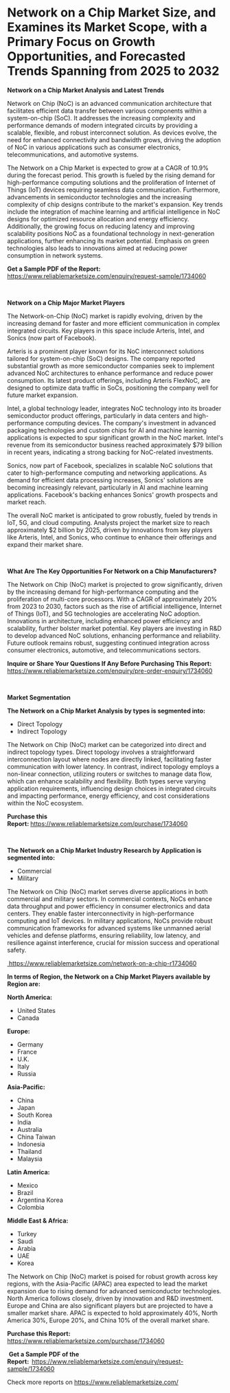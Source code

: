 <p><h1>Network on a Chip Market Size, and Examines its Market Scope, with a Primary Focus on Growth Opportunities, and Forecasted Trends Spanning from 2025 to 2032</h1></p><p><strong>Network on a Chip Market Analysis and Latest Trends</strong></p>
<p><p>Network on Chip (NoC) is an advanced communication architecture that facilitates efficient data transfer between various components within a system-on-chip (SoC). It addresses the increasing complexity and performance demands of modern integrated circuits by providing a scalable, flexible, and robust interconnect solution. As devices evolve, the need for enhanced connectivity and bandwidth grows, driving the adoption of NoC in various applications such as consumer electronics, telecommunications, and automotive systems.</p><p>The Network on a Chip Market is expected to grow at a CAGR of 10.9% during the forecast period. This growth is fueled by the rising demand for high-performance computing solutions and the proliferation of Internet of Things (IoT) devices requiring seamless data communication. Furthermore, advancements in semiconductor technologies and the increasing complexity of chip designs contribute to the market's expansion. Key trends include the integration of machine learning and artificial intelligence in NoC designs for optimized resource allocation and energy efficiency. Additionally, the growing focus on reducing latency and improving scalability positions NoC as a foundational technology in next-generation applications, further enhancing its market potential. Emphasis on green technologies also leads to innovations aimed at reducing power consumption in network systems.</p></p>
<p><strong>Get a Sample PDF of the Report:&nbsp;</strong> <a href="https://www.reliablemarketsize.com/enquiry/request-sample/1734060?utm_campaign=2781&utm_medium=2&utm_source=Github&utm_content=ia&utm_term=09032025&utm_id=network-on-a-chip">https://www.reliablemarketsize.com/enquiry/request-sample/1734060</a></p>
<p>&nbsp;</p>
<p><strong>Network on a Chip Major Market Players</strong></p>
<p><p>The Network-on-Chip (NoC) market is rapidly evolving, driven by the increasing demand for faster and more efficient communication in complex integrated circuits. Key players in this space include Arteris, Intel, and Sonics (now part of Facebook).</p><p>Arteris is a prominent player known for its NoC interconnect solutions tailored for system-on-chip (SoC) designs. The company reported substantial growth as more semiconductor companies seek to implement advanced NoC architectures to enhance performance and reduce power consumption. Its latest product offerings, including Arteris FlexNoC, are designed to optimize data traffic in SoCs, positioning the company well for future market expansion.</p><p>Intel, a global technology leader, integrates NoC technology into its broader semiconductor product offerings, particularly in data centers and high-performance computing devices. The company's investment in advanced packaging technologies and custom chips for AI and machine learning applications is expected to spur significant growth in the NoC market. Intel's revenue from its semiconductor business reached approximately $79 billion in recent years, indicating a strong backing for NoC-related investments.</p><p>Sonics, now part of Facebook, specializes in scalable NoC solutions that cater to high-performance computing and networking applications. As demand for efficient data processing increases, Sonics' solutions are becoming increasingly relevant, particularly in AI and machine learning applications. Facebook's backing enhances Sonics' growth prospects and market reach.</p><p>The overall NoC market is anticipated to grow robustly, fueled by trends in IoT, 5G, and cloud computing. Analysts project the market size to reach approximately $2 billion by 2025, driven by innovations from key players like Arteris, Intel, and Sonics, who continue to enhance their offerings and expand their market share.</p></p>
<p>&nbsp;</p>
<p><strong>What Are The Key Opportunities For Network on a Chip Manufacturers?</strong></p>
<p><p>The Network on Chip (NoC) market is projected to grow significantly, driven by the increasing demand for high-performance computing and the proliferation of multi-core processors. With a CAGR of approximately 20% from 2023 to 2030, factors such as the rise of artificial intelligence, Internet of Things (IoT), and 5G technologies are accelerating NoC adoption. Innovations in architecture, including enhanced power efficiency and scalability, further bolster market potential. Key players are investing in R&D to develop advanced NoC solutions, enhancing performance and reliability. Future outlook remains robust, suggesting continued integration across consumer electronics, automotive, and telecommunications sectors.</p></p>
<p><strong>Inquire or Share Your Questions If Any Before Purchasing This Report:</strong> <a href="https://www.reliablemarketsize.com/enquiry/pre-order-enquiry/1734060?utm_campaign=2781&utm_medium=2&utm_source=Github&utm_content=ia&utm_term=09032025&utm_id=network-on-a-chip">https://www.reliablemarketsize.com/enquiry/pre-order-enquiry/1734060</a></p>
<p>&nbsp;</p>
<p><strong>Market Segmentation</strong></p>
<p><strong>The Network on a Chip Market Analysis by types is segmented into:</strong></p>
<p><ul><li>Direct Topology</li><li>Indirect Topology</li></ul></p>
<p><p>The Network on Chip (NoC) market can be categorized into direct and indirect topology types. Direct topology involves a straightforward interconnection layout where nodes are directly linked, facilitating faster communication with lower latency. In contrast, indirect topology employs a non-linear connection, utilizing routers or switches to manage data flow, which can enhance scalability and flexibility. Both types serve varying application requirements, influencing design choices in integrated circuits and impacting performance, energy efficiency, and cost considerations within the NoC ecosystem.</p></p>
<p><strong>Purchase this Report:&nbsp;</strong><a href="https://www.reliablemarketsize.com/purchase/1734060?utm_campaign=2781&utm_medium=2&utm_source=Github&utm_content=ia&utm_term=09032025&utm_id=network-on-a-chip">https://www.reliablemarketsize.com/purchase/1734060</a></p>
<p>&nbsp;</p>
<p><strong>The Network on a Chip Market Industry Research by Application is segmented into:</strong></p>
<p><ul><li>Commercial</li><li>Military</li></ul></p>
<p><p>The Network on Chip (NoC) market serves diverse applications in both commercial and military sectors. In commercial contexts, NoCs enhance data throughput and power efficiency in consumer electronics and data centers. They enable faster interconnectivity in high-performance computing and IoT devices. In military applications, NoCs provide robust communication frameworks for advanced systems like unmanned aerial vehicles and defense platforms, ensuring reliability, low latency, and resilience against interference, crucial for mission success and operational safety.</p></p>
<p><a href="https://www.reliablemarketsize.com/network-on-a-chip-r1734060?utm_campaign=2781&utm_medium=2&utm_source=Github&utm_content=ia&utm_term=09032025&utm_id=network-on-a-chip">&nbsp;https://www.reliablemarketsize.com/network-on-a-chip-r1734060</a></p>
<p><strong>In terms of Region, the Network on a Chip Market Players available by Region are:</strong></p>
<p>
    <p> <strong> North America: </strong>
        <ul>
            <li>United States</li>
            <li>Canada</li>
        </ul>
        </p> 
    <p> <strong> Europe: </strong>
        <ul>
            <li>Germany</li>
            <li>France</li>
            <li>U.K.</li>
            <li>Italy</li>
            <li>Russia</li>
        </ul>
        </p> 
    <p> <strong> Asia-Pacific: </strong>
        <ul>
            <li>China</li>
            <li>Japan</li>
            <li>South Korea</li>
            <li>India</li>
            <li>Australia</li>
            <li>China Taiwan</li>
            <li>Indonesia</li>
            <li>Thailand</li>
            <li>Malaysia</li>
        </ul>
        </p> 
    <p> <strong> Latin America: </strong>
        <ul>
            <li>Mexico</li>
            <li>Brazil</li>
            <li>Argentina Korea</li>
            <li>Colombia</li>
        </ul>
        </p> 
    <p> <strong> Middle East & Africa: </strong>
        <ul>
            <li>Turkey</li>
            <li>Saudi</li>
            <li>Arabia</li>
            <li>UAE</li>
            <li>Korea</li>
        </ul>
    </p>
    </p>
<p><p>The Network on Chip (NoC) market is poised for robust growth across key regions, with the Asia-Pacific (APAC) area expected to lead the market expansion due to rising demand for advanced semiconductor technologies. North America follows closely, driven by innovation and R&D investment. Europe and China are also significant players but are projected to have a smaller market share. APAC is expected to hold approximately 40%, North America 30%, Europe 20%, and China 10% of the overall market share.</p></p>
<p><strong>Purchase this Report: </strong><a href="https://www.reliablemarketsize.com/purchase/1734060?utm_campaign=2781&utm_medium=2&utm_source=Github&utm_content=ia&utm_term=09032025&utm_id=network-on-a-chip">https://www.reliablemarketsize.com/purchase/1734060</a></p>
<p>&nbsp;<strong>Get a Sample PDF of the Report:&nbsp;&nbsp;</strong><a href="https://www.reliablemarketsize.com/enquiry/request-sample/1734060?utm_campaign=2781&utm_medium=2&utm_source=Github&utm_content=ia&utm_term=09032025&utm_id=network-on-a-chip">https://www.reliablemarketsize.com/enquiry/request-sample/1734060</a></p>
<p><strong></strong></p>
<p>Check more reports on <a href="https://www.reliablemarketsize.com/?utm_campaign=2781&utm_medium=2&utm_source=Github&utm_content=ia&utm_term=09032025&utm_id=network-on-a-chip">https://www.reliablemarketsize.com/</a></p>